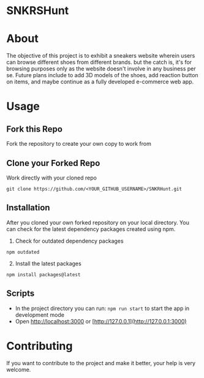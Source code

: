 # SNKRSHunt
# About

The objective of this project is to exhibit a sneakers website wherein users can browse different shoes from different brands. but the catch is, it's for browsing purposes only as the website doesn't involve in any business per se. Future plans include to add 3D models of the shoes, add reaction button on items, and maybe continue as a fully developed e-commerce web app.

# Usage
## Fork this Repo
Fork the repository to create your own copy to work from

## Clone your Forked Repo
Work directly with your cloned repo

```
git clone https://github.com/<YOUR_GITHUB_USERNAME>/SNKRHunt.git
```
## Installation
After you cloned your own forked repository on your local directory. You can check for the latest dependency packages created using npm.

1. Check for outdated dependency packages

```
npm outdated
```
2. Install the latest packages 
```
npm install packages@latest
```

## Scripts
- In the project directory you can run:
`npm run start` to start the app in development mode
- Open [http://localhost:3000](http://localhost:3000) or [http://127.0.0.1](http://127.0.0.1:3000)

# Contributing

If you want to contribute to the project and make it better, your help is very welcome. 

#